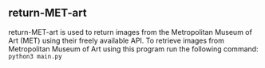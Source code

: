 ## return-MET-art

return-MET-art is used to return images from the Metropolitan Museum of Art (MET) using their freely available API.
To retrieve images from Metropolitan Museum of Art using this program run the following command: <br>
`python3 main.py`
